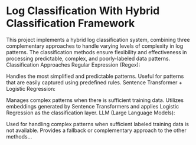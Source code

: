 # Log Classification With Hybrid Classification Framework
This project implements a hybrid log classification system, combining three complementary approaches to handle varying levels of complexity in log patterns. The classification methods ensure flexibility and effectiveness in processing predictable, complex, and poorly-labeled data patterns.
Classification Approaches
Regular Expression (Regex):

Handles the most simplified and predictable patterns.
Useful for patterns that are easily captured using predefined rules.
Sentence Transformer + Logistic Regression:

Manages complex patterns when there is sufficient training data.
Utilizes embeddings generated by Sentence Transformers and applies Logistic Regression as the classification layer.
LLM (Large Language Models):

Used for handling complex patterns when sufficient labeled training data is not available.
Provides a fallback or complementary approach to the other methods...
